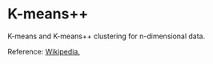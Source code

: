 K-means++
=========
K-means and K-means++ clustering for n-dimensional data.

Reference: [Wikipedia.](http://en.wikipedia.org/wiki/K-means%2B%2B)
